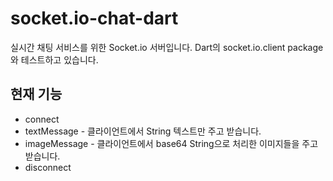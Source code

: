 # socket.io-chat-dart
실시간 채팅 서비스를 위한 Socket.io 서버입니다.
Dart의 socket.io.client package와 테스트하고 있습니다.

## 현재 기능
* connect
* textMessage - 클라이언트에서 String 텍스트만 주고 받습니다.
* imageMessage - 클라이언트에서 base64 String으로 처리한 이미지들을 주고 받습니다.
* disconnect
